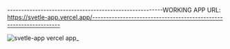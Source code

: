 --------------------------------------------------------WORKING APP URL: https://svetle-app.vercel.app/------------------------------------------------------------------


![svetle-app vercel app_](https://user-images.githubusercontent.com/98387139/204647849-552e5111-7d96-4158-bf2a-fcf94d4e1f88.png)

